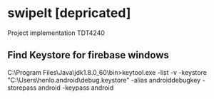 # swipeIt [depricated]
Project implementation TDT4240

## Find Keystore for firebase windows
C:\Program Files\Java\jdk1.8.0_60\bin>keytool.exe -list -v -keystore "C:\Users\henlo\.android\debug.keystore" -alias androiddebugkey -storepass android -keypass android
